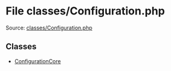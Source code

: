 File classes/Configuration.php
=========

Source: [classes/Configuration.php](https://github.com/PrestaShop/PrestaShop/blob/1.5.6.0/classes/Configuration.php)


Classes
-------

* [ConfigurationCore](class.ConfigurationCore.md)

